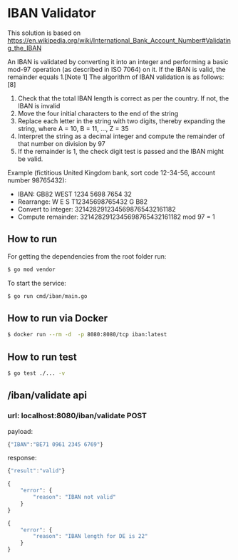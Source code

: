 # IBAN Validator

This solution is based on https://en.wikipedia.org/wiki/International_Bank_Account_Number#Validating_the_IBAN

An IBAN is validated by converting it into an integer and performing a basic mod-97 operation (as described in ISO 7064) on it. If the IBAN is valid, the remainder equals 1.[Note 1] The algorithm of IBAN validation is as follows:[8]

1. Check that the total IBAN length is correct as per the country. If not, the IBAN is invalid
2. Move the four initial characters to the end of the string
3. Replace each letter in the string with two digits, thereby expanding the string, where A = 10, B = 11, ..., Z = 35
4. Interpret the string as a decimal integer and compute the remainder of that number on division by 97
5. If the remainder is 1, the check digit test is passed and the IBAN might be valid.

Example (fictitious United Kingdom bank, sort code 12-34-56, account number 98765432):

* IBAN:		GB82 WEST 1234 5698 7654 32	
* Rearrange:		W E S T12345698765432 G B82	
* Convert to integer:		3214282912345698765432161182	
* Compute remainder:		3214282912345698765432161182	mod 97 = 1

## How to run

For getting the dependencies from the root folder run:

```sh
$ go mod vendor
```

To start the service:

```sh
$ go run cmd/iban/main.go
```

## How to run via Docker
```sh
$ docker run --rm -d  -p 8080:8080/tcp iban:latest
```
## How to run test

```sh
$ go test ./... -v
```

## /iban/validate api 
### url: localhost:8080/iban/validate  POST
payload:

```js
{"IBAN":"BE71 0961 2345 6769"}
```

response:

```js
{"result":"valid"}
```

```js
{
    "error": {
        "reason": "IBAN not valid"
    }
}
```

```js
{
    "error": {
        "reason": "IBAN length for DE is 22"
    }
}
```
